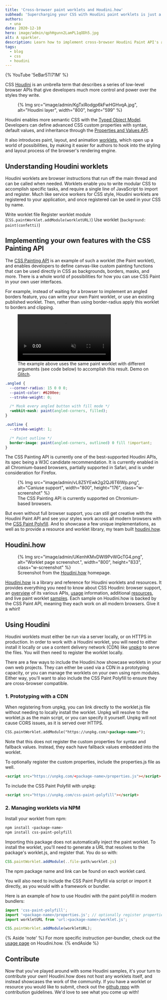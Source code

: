 ```yaml
---
title: 'Cross-browser paint worklets and Houdini.how'
subhead: 'Supercharging your CSS with Houdini paint worklets is just a few clicks away.'
authors:
  - una
date: 2020-12-10
hero: image/admin/qphHgunn2LamPL1qODh5.jpg
alt: A sparkler.
description: Learn how to implement cross-browser Houdini Paint API's and explore a world of Houdini worklets with Houdini.how.
tags:
  - blog
  - css
  - houdini
---
```


{% YouTube '5eBar5TI71M' %}

CSS [Houdini](https://developer.mozilla.org/en-US/docs/Web/Houdini) is an umbrella term that
describes a series of low-level browser APIs that give developers much more control and power over
the styles they write.

<figure class="w-figure">
  {% Img src="image/admin/KgTxiRodgp6kFwHGHvqA.jpg", alt="Houdini layer", width="800", height="599" %}
</figure>

Houdini enables more semantic CSS with the [Typed Object
Model](https://developer.mozilla.org/en-US/docs/Web/API/CSS_Typed_OM_API/Guide). Developers can
define advanced CSS custom properties with syntax, default values, and inheritance through the
[Properties and Values API](https://web.dev/at-property/).

It also introduces paint, layout, and animation
[worklets](https://developers.google.com/web/updates/2018/10/animation-worklet), which open up a
world of possibilities, by making it easier for authors to hook into the styling and layout process
of the browser's rendering engine.

## Understanding Houdini worklets

Houdini worklets are browser instructions that run off the main thread and can be called when
needed. Worklets enable you to write modular CSS to accomplish specific tasks, and require a single
line of JavaScript to import and register. Much like service workers for CSS style, Houdini worklets
are registered to your application, and once registered can be used in your CSS by name.

Write worklet file Register worklet module (`CSS.paintWorklet.addModule(workletURL)`) Use worklet
(`background: paint(confetti)`)

## Implementing your own features with the CSS Painting API

The [CSS Painting API](https://drafts.css-houdini.org/css-paint-api/) is an example of such a
worklet (the Paint worklet), and enables developers to define canvas-like custom painting functions
that can be used directly in CSS as backgrounds, borders, masks, and more. There is a whole world of
possibilities for how you can use CSS Paint in your own user interfaces.

For example, instead of waiting for a browser to implement an angled borders feature, you can write
your own Paint worklet, or use an existing published worklet. Then, rather than using border-radius
apply this worklet to borders and clipping.

<figure class="w-figure">
  <video class="w-screenshot" autoplay loop muted playsinline aria-label="Demo with angled corners and material design buttons">
    <source src="https://storage.googleapis.com/web-dev-assets/houdini-how/angled-demo.mp4" type="video/mp4">
  </video>
  <figcaption class="w-figcaption">
    The example above uses the same paint worklet with different arguments (see code below) to accomplish this result. Demo on <a href="https://glitch.com/~angled-corners">Glitch</a>.</a>
  </figcaption>
</figure>

```css
.angled {
  --corner-radius: 15 0 0 0;
  --paint-color: #6200ee;
  --stroke-weight: 0;

  /* Mask every angled button with fill mode */
  -webkit-mask: paint(angled-corners, filled);
}

.outline {
  --stroke-weight: 1;

  /* Paint outline */
  border-image: paint(angled-corners, outlined) 0 fill !important;
}
```

The CSS Painting API is currently one of the best-supported Houdini APIs, its spec being a W3C
candidate recommendation. It is currently enabled in all Chromium-based browsers, partially
supported in Safari, and is under consideration for Firefox.

<figure class="w-figure">
  {% Img src="image/admin/vL8Z5YEwk2g2QJ6T6IWp.png", alt="Caniuse support", width="800", height="176", class="w-screenshot" %}
  <figcaption class="w-figcaption">The CSS Painting API is currently supported on Chromium-based browsers.</figcaption>
</figure>

But even without full browser support, you can still get creative with the Houdini Paint API and see
your styles work across all modern browsers with the [CSS Paint
Polyfill](https://github.com/GoogleChromeLabs/css-paint-polyfill). And to showcase a few unique
implementations, as well as to provide a resource and worklet library, my team built
[houdini.how](https://houdini.how).

## Houdini.how

<figure class="w-figure">
  {% Img src="image/admin/UKenhKMvDWI9PvWGcTG4.png", alt="Worklet page screenshot.", width="800", height="833", class="w-screenshot" %}
  <figcaption class="w-figcaption">Screenshot from the <a href="https://houdini.how">Houdini.how</a> homepage.</figcaption>
</figure>

[Houdini.how](https://houdini.how) is a library and reference for Houdini worklets and resources. It
provides everything you need to know about CSS Houdini: browser support, an
[overview](https://houdini.how/about) of its various APIs, [usage](https://houdini.how/usage)
information, additional [resources](https://houdini.how/resources), and live paint worklet
[samples](https://houdini.how/). Each sample on Houdini.how is backed by the CSS Paint API, meaning
they each work on all modern browsers. Give it a whirl!

## Using Houdini

Houdini worklets must either be run via a server locally, or on HTTPS in production. In order to
work with a Houdini worklet, you will need to either install it locally or use a content delivery
network (CDN) like [unpkg](https://unpkg.com) to serve the files. You will then need to register the
worklet locally.

There are a few ways to include the Houdini.how showcase worklets in your own web projects. They can
either be used via a CDN in a prototyping capacity, or you can manage the worklets on your own using
npm modules. Either way, you'll want to also include the CSS Paint Polyfill to ensure they are
cross-browser compatible.

### 1. Prototyping with a CDN

When registering from unpkg, you can link directly to the worklet.js file without needing to locally
install the worklet. Unpkg will resolve to the worklet.js as the main script, or you can specify it
yourself. Unpkg will not cause CORS issues, as it is served over HTTPS.

```html
CSS.paintWorklet.addModule("https://unpkg.com/<package-name>");
```

Note that this does not register the custom properties for syntax and fallback values. Instead, they
each have fallback values embedded into the worklet.

To optionally register the custom properties, include the properties.js file as well.

```html
<script src="https://unpkg.com/<package-name>/properties.js"></script>
```

To include the CSS Paint Polyfill with unpkg:

```html
<script src="https://unpkg.com/css-paint-polyfill"></script>
```

### 2. Managing worklets via NPM

Install your worklet from npm:

```bash
npm install <package-name>
npm install css-paint-polyfill
```

Importing this package does not automatically inject the paint worklet. To install the worklet,
you'll need to generate a URL that resolves to the package's worklet.js, and register that. You do
so with:

```js
CSS.paintWorklet.addModule(..file-path/worklet.js)
```

The npm package name and link can be found on each worklet card.

You will also need to include the CSS Paint Polyfill via script or import it directly, as you would
with a framework or bundler.

Here is an example of how to use Houdini with the paint polyfill in modern bundlers:

```js
import 'css-paint-polyfill';
import '<package-name>/properties.js'; // optionally register properties
import workletURL from 'url:<package-name>/worklet.js';

CSS.paintWorklet.addModule(workletURL);
```

{% Aside 'note' %}
For more specific instruction per-bundler, check out the [usage page](https://houdini.how/usage) on Houdini.how.
{% endAside %}

## Contribute

Now that you've played around with some Houdini samples, it's your turn to contribute your own!
Houdini.how does not host any worklets itself, and instead showcases the work of the community. If
you have a worklet or resource you would like to submit, check out the [github
repo](https://github.com/GoogleChromeLabs/houdini.how/blob/main/CONTRIBUTING.md) with contribution guidelines.
We'd love to see what you come up with!
